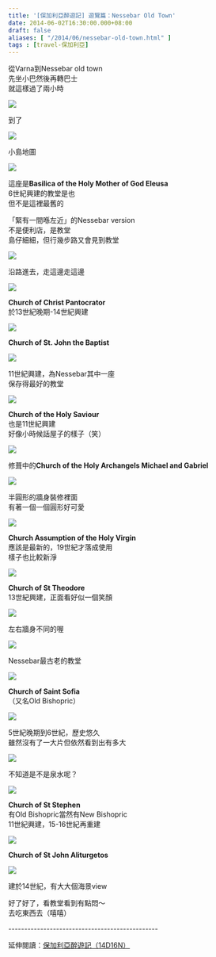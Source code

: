 ```yaml
---
title: '[保加利亞醉遊記] 遊覽篇：Nessebar Old Town'
date: 2014-06-02T16:30:00.000+08:00
draft: false
aliases: [ "/2014/06/nessebar-old-town.html" ]
tags : [travel-保加利亞]
---
```


從Varna到Nessebar old town  
先坐小巴然後再轉巴士  
就這樣過了兩小時  

![](/images/bulgaria11c1.jpg)

到了  

![](/images/bulgaria11c2.jpg)

小島地圖  

![](/images/bulgaria11c3.jpg)

這座是**Basilica of the Holy Mother of God Eleusa**  
6世紀興建的教堂是也  
但不是這裡最舊的  
  
「緊有一間喺左近」的Nessebar version  
不是便利店，是教堂  
島仔細細，但行幾步路又會見到教堂  

![](/images/bulgaria11c4.jpg)

沿路進去，走這邊走這邊

![](/images/bulgaria11c5.jpg)

**Church of Christ Pantocrator**  
於13世紀晚期-14世紀興建  

![](/images/bulgaria11c6.jpg)

**Church of St. John the Baptist**  

![](/images/bulgaria11c7.jpg)

11世紀興建，為Nessebar其中一座  
保存得最好的教堂  

![](/images/bulgaria11c8.jpg)

**Church of the Holy Saviour**  
也是11世紀興建  
好像小時候話屋子的樣子（笑）  

![](/images/bulgaria11c9.jpg)

修葺中的**Church of the Holy Archangels Michael and Gabriel**  

![](/images/bulgaria11c10.jpg)

半圓形的牆身裝修裡面  
有著一個一個圓形好可愛  

![](/images/bulgaria11c11.jpg)

**Church Assumption of the Holy Virgin**  
應該是最新的，19世紀才落成使用  
樣子也比較新淨  

![](/images/bulgaria11c12.jpg)

**Church of St Theodore**  
13世紀興建，正面看好似一個笑顏  

![](/images/bulgaria11c13.jpg)

左右牆身不同的喔  

![](/images/bulgaria11c14.jpg)

Nessebar最古老的教堂  

![](/images/bulgaria11c15.jpg)

**Church of Saint Sofia**  
（又名Old Bishopric）  

![](/images/bulgaria11c16.jpg)

5世紀晚期到6世紀，歷史悠久  
雖然沒有了一大片但依然看到出有多大  

![](/images/bulgaria11c17.jpg)

不知道是不是泉水呢？  

![](/images/bulgaria11c18.jpg)

**Church of St Stephen**  
有Old Bishopric當然有New Bishopric  
11世紀興建，15-16世紀再重建  

![](/images/bulgaria11c19.jpg)

**Church of St John Aliturgetos**  

![](/images/bulgaria11c20.jpg)

建於14世紀，有大大個海景view  
  
好了好了，看教堂看到有點悶～   
去吃東西去（嘻嘻）  
  
\-----------------------------------------------  
  
延伸閱讀：[保加利亞醉遊記（14D16N）](https://hidie.net/bulgaria14d16n/)
